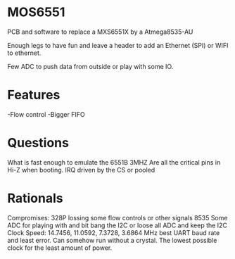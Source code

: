 # MOS6551
PCB and software to replace a MXS6551X by a Atmega8535-AU

Enough legs to have fun and leave a header to add an Ethernet (SPI) or WIFI to ethernet.

Few ADC to push data from outside or play with some IO.

# Features
   -Flow control
   -Bigger FIFO

# Questions
   What is fast enough to emulate the 6551B 3MHZ
   Are all the critical pins in Hi-Z when booting.
   IRQ driven by the CS or pooled 

# Rationals
   Compromises:
    	328P lossing some flow controls or other signals
   	8535 Some ADC for playing with and bit bang the I2C or loose all ADC and keep the I2C
   Clock Speed: 
         14.7456, 11.0592, 7.3728, 3.6864 MHz best UART baud rate and least error.  Can somehow run without a crystal. The lowest possible clock for the least amount of power.

